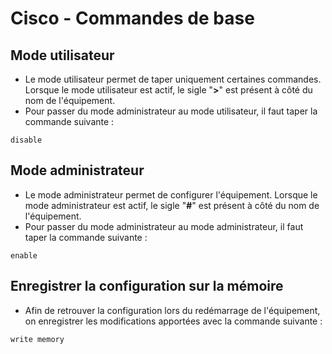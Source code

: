 # Cisco - Commandes de base

## Mode utilisateur
- Le mode utilisateur permet de taper uniquement certaines commandes. Lorsque le mode utilisateur est actif, le sigle "**>**" est présent à côté du nom de l'équipement.
- Pour passer du mode administrateur au mode utilisateur, il faut taper la commande suivante :
```
disable
```

## Mode administrateur
- Le mode administrateur permet de configurer l'équipement. Lorsque le mode administrateur est actif, le sigle "**#**" est présent à côté du nom de l'équipement.
- Pour passer du mode administrateur au mode administrateur, il faut taper la commande suivante :
```
enable
```

## Enregistrer la configuration sur la mémoire
- Afin de retrouver la configuration lors du redémarrage de l'équipement, on enregistrer les modifications apportées avec la commande suivante :
```
write memory
```